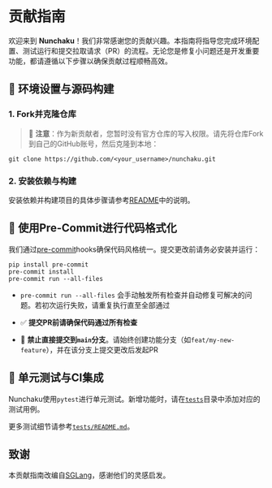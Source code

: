 # 贡献指南

欢迎来到 **Nunchaku**！我们非常感谢您的贡献兴趣。本指南将指导您完成环境配置、测试运行和提交拉取请求（PR）的流程。无论您是修复小问题还是开发重要功能，都请遵循以下步骤以确保贡献过程顺畅高效。

## 🚀 环境设置与源码构建

### 1. Fork并克隆仓库

> 📌 **注意**：作为新贡献者，您暂时没有官方仓库的写入权限。请先将仓库Fork到自己的GitHub账号，然后克隆到本地：

```shell
git clone https://github.com/<your_username>/nunchaku.git
```

### 2. 安装依赖与构建

安装依赖并构建项目的具体步骤请参考[README](../README.md#installation)中的说明。

## 🧹 使用Pre-Commit进行代码格式化

我们通过[pre-commit](https://pre-commit.com/)hooks确保代码风格统一。提交更改前请务必安装并运行：

```shell
pip install pre-commit
pre-commit install
pre-commit run --all-files
```

- `pre-commit run --all-files` 会手动触发所有检查并自动修复可解决的问题。若初次运行失败，请重复执行直至全部通过

* ✅ **提交PR前请确保代码通过所有检查**

* 🚫 **禁止直接提交到`main`分支**。请始终创建功能分支（如`feat/my-new-feature`），并在该分支上提交更改后发起PR

## 🧪 单元测试与CI集成

Nunchaku使用`pytest`进行单元测试。新增功能时，请在[`tests`](../tests)目录中添加对应的测试用例。

更多测试细节请参考[`tests/README.md`](../tests/README.md)。

## 致谢

本贡献指南改编自[SGLang](https://docs.sglang.ai/references/contribution_guide.html)，感谢他们的灵感启发。
